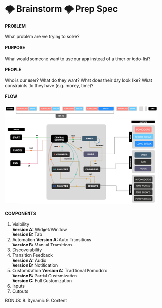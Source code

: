 # 🌩 Brainstorm 🌩 Prep Spec

#### PROBLEM  
What problem are we trying to solve?

#### PURPOSE
What would someone want to use our app instead of a timer or todo-list?

#### PEOPLE
Who is our user? What do they want? What does their day look like? What constraints do they have (e.g. money, time)?

#### FLOW
![Traditional Pomodoro](/specs/Pomo_traditional_flow.png) <br/>
![Version 1](/specs/flow_v1.png) <br/>

#### COMPONENTS
1. Visibility <br/>
**Version A:** Widget/Window <br/>
**Version B:** Tab <br/>
2. Automation
**Version A:** Auto Transitions <br/>
**Version B:** Manual Transitions <br/>
3. Discoverability
4. Transition Feedback <br/>
**Version A:** Audio <br/>
**Version B:** Notification <br/>
5. Customization
**Version A:** Traditional Pomodoro <br/>
**Version B:** Partial Customization <br/>
**Version C:** Full Customization <br/>
6. Inputs
7. Outputs

BONUS:
8. Dynamic
9. Content

